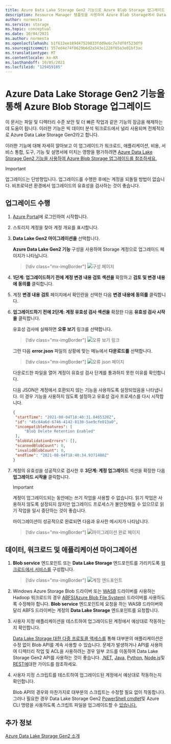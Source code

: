 ```yaml
---
title: Azure Data Lake Storage Gen2 기능으로 Azure Blob Storage 업그레이드 | Microsoft Docs
description: Resource Manager 템플릿을 사용하여 Azure Blob Storage에서 Data Lake Storage 업그레이드하는 방법을 보여줍니다.
author: normesta
ms.service: storage
ms.topic: conceptual
ms.date: 10/04/2021
ms.author: normesta
ms.openlocfilehash: b1f612ee189d47529033fdd9e6c7e7df0f523df9
ms.sourcegitcommit: 557ed4e74f0629b6d2a543e1228f65a3e01bf3ac
ms.translationtype: MT
ms.contentlocale: ko-KR
ms.lasthandoff: 10/05/2021
ms.locfileid: "129459185"
---
```

#  <a name="upgrade-azure-blob-storage-with-azure-data-lake-storage-gen2-capabilities"></a>Azure Data Lake Storage Gen2 기능을 통해 Azure Blob Storage 업그레이드

이 문서는 파일 및 디렉터리 수준 보안 및 더 빠른 작업과 같은 기능의 잠금을 해제하는 데 도움이 됩니다. 이러한 기능은 빅 데이터 분석 워크로드에서 널리 사용되며 전체적으로 Azure Data Lake Storage Gen2라고 합니다. 

이러한 기능에 대해 자세히 알아보고 이 업그레이드가 워크로드, 애플리케이션, 비용, 서비스 통합, 도구, 기능 및 설명서에 미치는 영향을 평가하려면 [Azure Data Lake Storage Gen2 기능을 사용하여 Azure Blob Storage 업그레이드를 참조하세요.](upgrade-to-data-lake-storage-gen2.md)

> [!IMPORTANT]
> 업그레이드는 단방향입니다. 업그레이드를 수행한 후에는 계정을 되돌릴 방법이 없습니다. 비프로덕션 환경에서 업그레이드의 유효성을 검사하는 것이 좋습니다.

## <a name="perform-the-upgrade"></a>업그레이드 수행

1. [Azure Portal](https://portal.azure.com/)에 로그인하여 시작합니다.

2. 스토리지 계정을 찾아 계정 개요를 표시합니다.

3. **Data Lake Gen2 마이그레이션을** 선택합니다.

   **Azure Data Lake Gen2 기능** 구성을 사용하여 Storage 계정으로 업그레이드 페이지가 나타납니다.

   > [!div class="mx-imgBorder"]
   > ![구성 페이지](./media/upgrade-to-data-lake-storage-gen2-how-to/upgrade-to-an-azure-data-lake-gen2-account-page.png)

4. **1단계: 업그레이드하기 전에 계정 변경 내용 검토 섹션을** 확장하고 **검토 및 변경 내용에 동의를** 클릭합니다.

5. 계정 **변경 내용 검토** 페이지에서 확인란을 선택한 다음 **변경 내용에 동의를** 클릭합니다.

6. **업그레이드하기 전에 2단계: 계정 유효성 검사 섹션을** 확장한 다음 **유효성 검사 시작을** 클릭합니다.

   유효성 검사에 실패하면 **오류 보기** 링크를 선택합니다.

   > [!div class="mx-imgBorder"]
   > ![오류 보기 링크](./media/upgrade-to-data-lake-storage-gen2-how-to/validation-errors.png)

   그런 다음 **error.json** 파일의 상황에 맞는 메뉴에서 **다운로드를** 선택합니다.

   > [!div class="mx-imgBorder"]
   > ![오류 json 페이지](./media/upgrade-to-data-lake-storage-gen2-how-to/error-json.png)

   다운로드한 파일을 열어 계정이 유효성 검사 단계를 통과하지 못한 이유를 확인합니다. 

   다음 JSON은 계정에서 호환되지 않는 기능을 사용하도록 설정되었음을 나타냅니다. 이 경우 기능을 사용하지 않도록 설정하고 유효성 검사 프로세스를 다시 시작합니다.

   ```json
   {
    "startTime": "2021-08-04T18:40:31.8465320Z",
    "id": "45c84a6d-6746-4142-8130-5ae9cfe013a0",
    "incompatibleFeatures": [
        "Blob Delete Retention Enabled"
    ],
    "blobValidationErrors": [],
    "scannedBlobCount": 0,
    "invalidBlobCount": 0,
    "endTime": "2021-08-04T18:40:34.9371480Z"
   }
   ```

7. 계정의 유효성을 성공적으로 검사한 후 **3단계: 계정 업그레이드** 섹션을 확장한 다음 **업그레이드 시작을** 클릭합니다.

   > [!IMPORTANT]
   > 계정이 업그레이드되는 동안에는 쓰기 작업을 사용할 수 없습니다. 읽기 작업은 사용하지 않도록 설정되지 않지만 업그레이드 프로세스가 불안정해질 수 있으므로 읽기 작업을 일시 중단하는 것이 좋습니다.

   마이그레이션이 성공적으로 완료되면 다음과 유사한 메시지가 나타납니다. 

   > [!div class="mx-imgBorder"]
   > ![마이그레이션 완료 페이지](./media/upgrade-to-data-lake-storage-gen2-how-to/upgrade-to-an-azure-data-lake-gen2-account-completed.png)

## <a name="migrate-data-workloads-and-applications"></a>데이터, 워크로드 및 애플리케이션 마이그레이션 

1. **Blob service** 엔드포인트 또는 **Data Lake Storage** 엔드포인트를 가리키도록 [워크로드에서 서비스를](data-lake-storage-integrate-with-azure-services.md) 구성합니다.

   > [!div class="mx-imgBorder"]
   > ![계정 엔드포인트](./media/upgrade-to-data-lake-storage-gen2-how-to/storage-endpoints.png)
  
3. Windows Azure Storage Blob 드라이버 또는 [WASB](https://hadoop.apache.org/docs/current/hadoop-azure/index.html) 드라이버를 사용하는 Hadoop 워크로드의 경우 [ABFS(Azure Blob File System)](https://hadoop.apache.org/docs/stable/hadoop-azure/abfs.html) 드라이버를 사용하도록 수정해야 합니다. **Blob service** 엔드포인트에 요청을 하는 WASB 드라이버와 달리 ABFS 드라이버는 계정의 **Data Lake Storage** 엔드포인트를 요청합니다.

2. 사용자 지정 애플리케이션을 테스트하여 업그레이드된 계정에서 예상대로 작동하는지 확인합니다. 

   [Data Lake Storage 대한 다중 프로토콜 액세스를](data-lake-storage-multi-protocol-access.md) 통해 대부분의 애플리케이션은 수정 없이 Blob API를 계속 사용할 수 있습니다. 문제가 발생하거나 API를 사용하여 디렉터리 작업 및 ACL을 사용하려는 경우 일부 코드를 이동하여 Data Lake Storage Gen2 API를 사용하는 것이 좋습니다. [.NET,](data-lake-storage-directory-file-acl-dotnet.md) [Java,](data-lake-storage-directory-file-acl-java.md) [Python,](data-lake-storage-directory-file-acl-python.md) [Node.js](data-lake-storage-acl-javascript.md)및 [REST에](/rest/api/storageservices/data-lake-storage-gen2)대한 가이드를 참조하세요. 

3. 사용자 지정 스크립트를 테스트하여 업그레이드된 계정에서 예상대로 작동하는지 확인합니다. 

   Blob API의 경우와 마찬가지로 대부분의 스크립트는 수정할 필요 없이 작동합니다. 그러나 필요한 경우 Data Lake Storage Gen2 [PowerShell cmdlet](data-lake-storage-directory-file-acl-powershell.md)및 Azure CLI 명령을 사용하도록 스크립트 파일을 업그레이드할 수 [있습니다.](data-lake-storage-directory-file-acl-cli.md)
 

## <a name="see-also"></a>추가 정보

[Azure Data Lake Storage Gen2 소개](data-lake-storage-introduction.md)